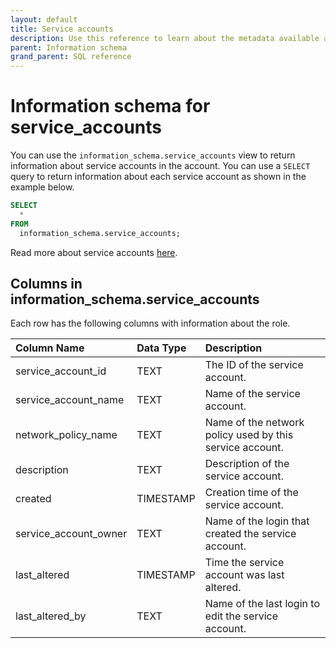 ```yaml
---
layout: default
title: Service accounts
description: Use this reference to learn about the metadata available about service accounts using the information schema.
parent: Information schema
grand_parent: SQL reference
---
```


# Information schema for service_accounts

You can use the `information_schema.service_accounts` view to return information about service accounts in the account.
You can use a `SELECT` query to return information about each service account as shown in the example below.
```sql
SELECT
  *
FROM
  information_schema.service_accounts;
```

Read more about service accounts [here](../../managing-your-account/service-accounts.md).

## Columns in information_schema.service_accounts

Each row has the following columns with information about the role.

|  Column Name    | Data Type | Description                                                     |
|:----------------|:----------|:----------------------------------------------------------------|
| service_account_id   | TEXT      | The ID of the service account. |
| service_account_name | TEXT      | Name of the service account.                                               |
| network_policy_name  | TEXT      | Name of the network policy used by this service account. |
| description     | TEXT      | Description of the service account.                                        |
| created         | TIMESTAMP | Creation time of the service account.                                      |
| service_account_owner      | TEXT      | Name of the login that created the service account. |
| last_altered    | TIMESTAMP | Time the service account was last altered.                                 |
| last_altered_by | TEXT      | Name of the last login to edit the service account.                         |


